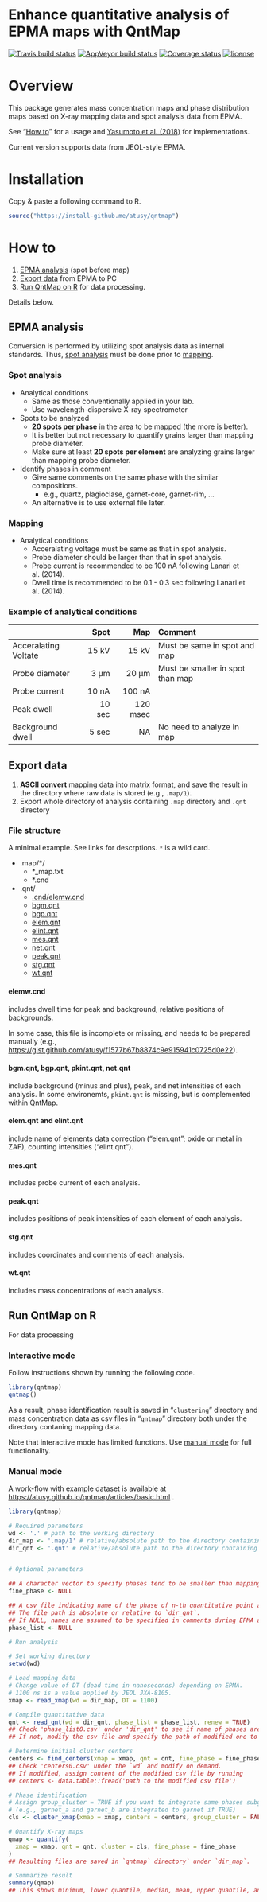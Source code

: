 Enhance quantitative analysis of EPMA maps with QntMap
================

[![Travis build
status](https://travis-ci.org/atusy/qntmap.svg?branch=master)](https://travis-ci.org/atusy/qntmap)
[![AppVeyor build
status](https://ci.appveyor.com/api/projects/status/github/atusy/qntmap?branch=master&svg=true)](https://ci.appveyor.com/project/atusy/qntmap)
[![Coverage
status](https://codecov.io/gh/atusy/qntmap/branch/master/graph/badge.svg)](https://codecov.io/github/atusy/qntmap?branch=master)
[![license](https://img.shields.io/badge/license-MIT-blue.svg)]()

# Overview

This package generates mass concentration maps and phase distribution
maps based on X-ray mapping data and spot analysis data from EPMA.

See “[How to](#how-to)” for a usage and [Yasumoto et
al. (2018)](https://doi.org/10.2138/am-2018-6323CCBY) for
implementations.

Current version supports data from JEOL-style EPMA.

# Installation

Copy & paste a following command to R.

``` r
source("https://install-github.me/atusy/qntmap")
```

# How to

1.  [EPMA analysis](#epma-analysis) (spot before map)
2.  [Export data](#Export) from EPMA to PC
3.  [Run QntMap on R](#run-qntmap-on-r) for data processing.

Details below.

## EPMA analysis

Conversion is performed by utilizing spot analysis data as internal
standards. Thus, [spot analysis](#spot-analysis) must be done prior to
[mapping](#mapping).

### Spot analysis

  - Analytical conditions
      - Same as those conventionally applied in your lab.
      - Use wavelength-dispersive X-ray spectrometer
  - Spots to be analyzed
      - **20 spots per phase** in the area to be mapped (the more is
        better).
      - It is better but not necessary to quantify grains larger than
        mapping probe diameter.
      - Make sure at least **20 spots per element** are analyzing grains
        larger than mapping probe diameter.
  - Identify phases in comment
      - Give same comments on the same phase with the similar
        compositions.
          - e.g., quartz, plagioclase, garnet-core, garnet-rim, …
      - An alternative is to use external file later.

### Mapping

  - Analytical conditions
      - Acceralating voltage must be same as that in spot analysis.
      - Probe diameter should be larger than that in spot analysis.
      - Probe current is recommended to be 100 nA following Lanari et
        al. (2014).
      - Dwell time is recommended to be 0.1 - 0.3 sec following Lanari
        et
al. (2014).

### Example of analytical conditions

|                      |   Spot |      Map | Comment                          |
| :------------------- | -----: | -------: | :------------------------------- |
| Acceralating Voltate |  15 kV |    15 kV | Must be same in spot and map     |
| Probe diameter       |   3 μm |    20 μm | Must be smaller in spot than map |
| Probe current        |  10 nA |   100 nA |                                  |
| Peak dwell           | 10 sec | 120 msec |                                  |
| Background dwell     |  5 sec |       NA | No need to analyze in map        |

## Export data

1.  **ASCII convert** mapping data into matrix format, and save the
    result in the directory where raw data is stored (e.g., `.map/1`).
2.  Export whole directory of analysis containing `.map` directory and
    `.qnt` directory

### File structure

A minimal example. See links for descrptions. `*` is a wild card.

  - .map/\*/
      - \*\_map.txt
      - \*.cnd
  - .qnt/
      - [.cnd/elemw.cnd](#elemwcnd)
      - [bgm.qnt](#bgmqnt-bgpqnt-pkintqnt-netqnt)
      - [bgp.qnt](#bgmqnt-bgpqnt-pkintqnt-netqnt)
      - [elem.qnt](#elemqnt-elintqnt)
      - [elint.qnt](#elemqnt-elintqnt)
      - [mes.qnt](#mesqnt)
      - [net.qnt](#bgmqnt-bgpqnt-pkintqnt-netqnt)
      - [peak.qnt](#peakqnt)
      - [stg.qnt](#stgqnt)
      - [wt.qnt](#wtqnt)

#### elemw.cnd

includes dwell time for peak and background, relative positions of
backgrounds.

In some case, this file is incomplete or missing, and needs to be
prepared manually (e.g.,
<https://gist.github.com/atusy/f1577b67b8874c9e915941c0725d0e22>).

#### bgm.qnt, bgp.qnt, pkint.qnt, net.qnt

include background (minus and plus), peak, and net intensities of each
analysis. In some environemts, `pkint.qnt` is missing, but is
complemented within QntMap.

#### elem.qnt and elint.qnt

include name of elements data correction (“elem.qnt”; oxide or metal in
ZAF), counting intensities (“elint.qnt”).

#### mes.qnt

includes probe current of each analysis.

#### peak.qnt

includes positions of peak intensities of each element of each analysis.

#### stg.qnt

includes coordinates and comments of each analysis.

#### wt.qnt

includes mass concentrations of each analysis.

## Run QntMap on R

For data processing

### Interactive mode

Follow instructions shown by running the following code.

``` r
library(qntmap)
qntmap()
```

As a result, phase identification result is saved in “`clustering`”
directory and mass concentration data as csv files in “`qntmap`”
directory both under the directory contaning mapping data.

Note that interactive mode has limited functions. Use [manual
mode](#manual-mode) for full functionality.

### Manual mode

A work-flow with example dataset is available at
<https://atusy.github.io/qntmap/articles/basic.html> .

``` r
library(qntmap)

# Required parameters
wd <- '.' # path to the working directory
dir_map <- '.map/1' # relative/absolute path to the directory containing ascii converted X-ray map files (1_map.txt, 2_map.txt, and so on)"
dir_qnt <- '.qnt' # relative/absolute path to the directory containing .qnt files (pkint.qnt, net.qnt, and so on)"


# Optional parameters

## A character vector to specify phases tend to be smaller than mapping probe diameter
fine_phase <- NULL 

## A csv file indicating name of the phase of n-th quantitative point analysis.
## The file path is absolute or relative to `dir_qnt`.
## If NULL, names are assumed to be specified in comments during EPMA analysis.
phase_list <- NULL 

# Run analysis

# Set working directory
setwd(wd)

# Load mapping data
# Change value of DT (dead time in nanoseconds) depending on EPMA.
# 1100 ns is a value applied by JEOL JXA-8105.
xmap <- read_xmap(wd = dir_map, DT = 1100)

# Compile quantitative data
qnt <- read_qnt(wd = dir_qnt, phase_list = phase_list, renew = TRUE)
## Check 'phase_list0.csv' under 'dir_qnt' to see if name of phases are provided properly.
## If not, modify the csv file and specify the path of modified one to `phase_list` in "Optional parameters" section and rerun the above code.

# Determine initial cluster centers
centers <- find_centers(xmap = xmap, qnt = qnt, fine_phase = fine_phase)
## Check 'centers0.csv' under the `wd` and modify on demand.
## If modified, assign content of the modified csv file by running
## centers <- data.table::fread('path to the modified csv file')

# Phase identification
# Assign group_cluster = TRUE if you want to integrate same phases subgrouped by suffix after '_' 
# (e.g., garnet_a and garnet_b are integrated to garnet if TRUE)
cls <- cluster_xmap(xmap = xmap, centers = centers, group_cluster = FALSE)

# Quantify X-ray maps
qmap <- quantify(
  xmap = xmap, qnt = qnt, cluster = cls, fine_phase = fine_phase
)
## Resulting files are saved in `qntmap` directory` under `dir_map`.

# Summarize result
summary(qmap)
## This shows minimum, lower quantile, median, mean, upper quantile, and maximum values of variables.
```
